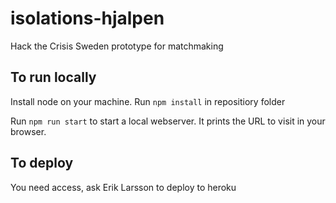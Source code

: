 # isolations-hjalpen
Hack the Crisis Sweden prototype for matchmaking

## To run locally
Install node on your machine.
Run ```npm install``` in repositiory folder

Run ```npm run start``` to start a local webserver. It prints the URL to visit in your browser.

## To deploy
You need access, ask Erik Larsson to deploy to heroku